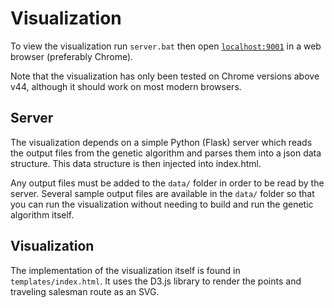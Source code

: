 # Visualization

To view the visualization run ``server.bat`` then open [`localhost:9001`](http://localhost:9001/) in a web browser (preferably Chrome).

Note that the visualization has only been tested on Chrome versions above v44, although it should work on most modern browsers.

## Server

The visualization depends on a simple Python (Flask) server which reads the output files from the genetic algorithm and parses them into a json data structure. This data structure is then injected into index.html.

Any output files must be added to the ``data/`` folder in order to be read by the server. Several sample output files are available in the ``data/`` folder so that you can run the visualization without needing to build and run the genetic algorithm itself.

## Visualization

The implementation of the visualization itself is found in ``templates/index.html``. It uses the D3.js library to render the points and traveling salesman route as an SVG.